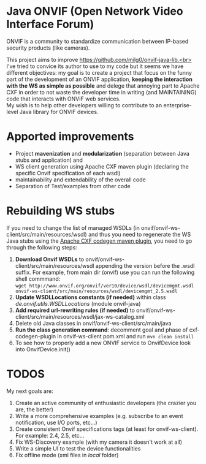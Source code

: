 # Java ONVIF (Open Network Video Interface Forum)

ONVIF is a community to standardize communication between IP-based security products (like cameras).

This project aims to improve https://github.com/milg0/onvif-java-lib.<br>
I've tried to convice its author to use to my code but it seems we have different objectives: my goal is to create a project that focus on the funny part of the development of an ONVIF application, **keeping the interaction with the WS as simple as possible** and delege that annoying part to Apache CXF in order to not waste the developer time in writing (and MAINTAINING) code that interacts with ONVIF web services.<br>
My wish is to help other developers willing to contribute to an enterprise-level Java library for ONVIF devices.

Apported improvements
=============
* Project **mavenization** and **modularization** (separation between Java stubs and application) and 
* WS client generation using Apache CXF maven plugin (declaring the specific Onvif specification of each wsdl)
* maintainability and extendability of the overall code
* Separation of Test/examples from other code

Rebuilding WS stubs
=============

If you need to change the list of managed WSDLs (in onvif/onvif-ws-client/src/main/resources/wsdl) and thus you need to regenerate the WS Java stubs using the [Apache CXF codegen maven plugin](http://cxf.apache.org/docs/maven-cxf-codegen-plugin-wsdl-to-java.html), you need to go through the following steps:
 1. **Download Onvif WSDLs** to onvif/onvif-ws-client/src/main/resources/wsdl appending the version before the .wsdl suffix.
 For example, from main dir (onvif) use you can run the following shell commmand:<br>
```wget http://www.onvif.org/onvif/ver10/device/wsdl/devicemgmt.wsdl onvif-ws-client/src/main/resources/wsdl/devicemgmt_2.5.wsdl ```
 1. **Update WSDLLocations constants (if needed)** within class  *de.onvif.utils.WSDLLocations* (module onvif-java)
 1. **Add required url-rewriting rules (if needed)** to onvif/onvif-ws-client/src/main/resources/wsdl/jax-ws-catalog.xml
 1. Delete old Java classes in onvif/onvif-ws-client/src/main/java
 1. **Run the class generation command**: decomment goal and phase of cxf-codegen-plugin in onvif-ws-client pom.xml and run ```mvn clean install```
 1. To see how to properly add a new ONVIF service to OnvifDevice look into OnvifDevice.init()

TODOS
=============
My next goals are:
 1. Create an active community of enthusiastic developers (the crazier you are, the better)
 1. Write a more comprehensive examples (e.g. subscribe to an event notification, use I/O ports, etc...)
 1. Create consistent Onvif specifications tags (at least for onvif-ws-client). For example: 2.4, 2.5, etc...
 1. Fix WS-Discovery example (with my camera it doesn't work at all)
 1. Write a simple UI to test the device functionalities
 1. Fix offline mode (xml files in *local* folder) 

